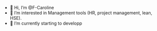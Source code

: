 - 👋 Hi, I’m @F-Caroline
- 👀 I’m interested in Management tools (HR, project management, lean, HSE).
- 🌱 I’m currently starting to developp


<!---
F-Caroline/F-Caroline is a ✨ special ✨ repository because its `README.md` (this file) appears on your GitHub profile.
You can click the Preview link to take a look at your changes.
--->
